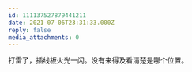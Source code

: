 ```yaml
---
id: 111137527879441211
date: 2021-07-06T23:31:33.000Z
reply: false
media_attachments: 0
---
```


打雷了，插线板火光一闪。没有来得及看清楚是哪个位置。


